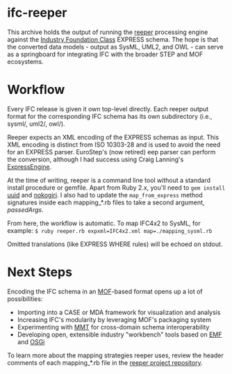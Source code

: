 # ifc-reeper

This archive holds the output of running the [reeper](https://sourceforge.net/projects/reeper/) processing engine against the [Industry Foundation Class](https://www.buildingsmart.org/standards/bsi-standards/industry-foundation-classes/) EXPRESS schema. The hope is that the converted data models - output as SysML, UML2, and OWL - can serve as a springboard for integrating IFC with the broader STEP and MOF ecosystems.

# Workflow
Every IFC release is given it own top-level directly. Each reeper output format for the corresponding IFC schema has its own subdirectory (i.e., sysml/, uml2/, owl/). 

Reeper expects an XML encoding of the EXPRESS schemas as input. This XML encoding is distinct from ISO 10303-28 and is used to avoid the need for an EXPRESS parser. EuroStep's (now retired) eep parser can perform the conversion, although I had success using Craig Lanning's [ExpressEngine](http://exp-engine.sourceforge.net/). 

At the time of writing, reeper is a command line tool without a standard install procedure or gemfile. Apart from Ruby 2.x, you'll need to `gem install` [uuid](https://rubygems.org/gems/uuid/versions/2.3.9) and [nokogiri](https://nokogiri.org/tutorials/installing_nokogiri.html). I also had to update the `map_from_express` method signatures inside each mapping_*.rb files to take a second argument, *passedArgs*.

From here, the workflow is automatic. To map IFC4x2 to SysML, for example:
`$ ruby reeper.rb expxml=IFC4x2.xml map=./mapping_sysml.rb`

Omitted translations (like EXPRESS WHERE rules) will be echoed on stdout.

# Next Steps

Encoding the IFC schema in an [MOF](https://en.wikipedia.org/wiki/Meta-Object_Facility)-based format opens up a lot of possibilities: 
* Importing into a CASE or MDA framework for visualization and analysis
* Increasing IFC's modularity by leveraging MOF's packaging system
* Experimenting with [MMT](https://en.wikipedia.org/wiki/MMT_(Eclipse)) for cross-domain schema interoperability
* Developing open, extensible industry "workbench" tools based on [EMF](https://en.wikipedia.org/wiki/Eclipse_Modeling_Framework) and [OSGi](https://en.wikipedia.org/wiki/Equinox_(OSGi))

To learn more about the mapping strategies reeper uses, review the header comments of each mapping_*.rb file in the [reeper project repository](https://sourceforge.net/p/reeper/code/ci/master/tree/). 
